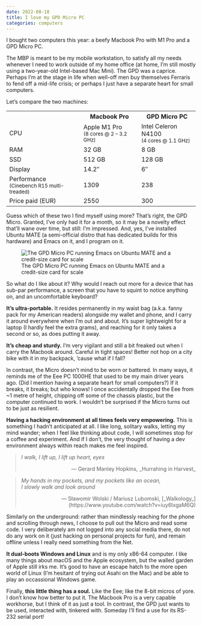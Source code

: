 ```yaml
---
date: 2022-08-18
title: I love my GPD Micro PC
categories: computers
---
```


I bought two computers this year: a beefy Macbook Pro with M1 Pro and a GPD Micro PC.

The MBP is meant to be my mobile workstation, to satisfy all my needs whenever I need to work outside of my home office (at home, I’m still mostly using a two-year-old Intel-based Mac Mini). The GPD was a caprice. Perhaps I’m at the stage in life when well-off men buy themselves Ferraris to fend off a mid-life crisis; or perhaps I just have a separate heart for small computers.

Let’s compare the two machines:

<table class="center">
<tr class="header"><th></th><th>Macbook Pro</th><th>GPD Micro PC</th></tr>
<tr><td>CPU</td><td>Apple M1 Pro<br><small>(8 cores @ 2 – 3.2 GHz)</small></td><td>Intel Celeron N4100<br><small>(4 cores @ 1.1 GHz)</small></td></tr>
<tr><td>RAM</td><td>32 GB</td><td>8 GB</td></tr>
<tr><td>SSD</td><td>512 GB</td><td>128 GB</td></tr>
<tr><td>Display</td><td>14.2″</td><td>6″</td></tr>
<tr><td>Performance<br><small>(Cinebench R15 multi-treaded)</small></td><td>1309</td><td>238</td></tr>
<tr><td>Price paid (EUR)</td><td>2550</td><td>300</td></tr>
</table>

Guess which of these two I find myself using more? That’s right, the GPD Micro. Granted, I’ve only had it for a month, so it may be a novelty effect that’ll wane over time, but still: I’m impressed. And, yes, I’ve installed Ubuntu MATE (a semi-official distro that has dedicated builds for this hardware) and Emacs on it, and I program on it.

<figure><img src="/img/blog/karypel.jpg" alt="The GPD Micro PC running Emacs on Ubuntu MATE and a credit-size card for scale"><figcaption>The GPD Micro PC running Emacs on Ubuntu MATE and a credit-size card for scale</figcaption></figure>

So what do I like about it? Why would I reach out more for a device that has sub-par performance, a screen that you have to squint to notice anything on, and an uncomfortable keyboard?

**It’s ultra-portable.** It resides permanently in my waist bag (a.k.a. fanny pack for my American readers) alongside my wallet and phone, and I carry it around everywhere when I’m out and about. It’s super lightweight for a laptop (I hardly feel the extra grams), and reaching for it only takes a second or so, as does putting it away.

**It’s cheap and sturdy.** I’m very vigilant and still a bit freaked out when I carry the Macbook around. Careful in tight spaces! Better not hop on a city bike with it in my backpack, ’cause what if I fall?

In contrast, the Micro doesn’t mind to be worn or battered. In many ways, it reminds me of the Eee PC 1000HE that used to be my main driver years ago. (Did I mention having a separate heart for small computers?) If it breaks, it breaks; but who knows! I once accidentally dropped the Eee from ~1 metre of height, chipping off some of the chassis plastic, but the computer continued to work. I wouldn’t be surprised if the Micro turns out to be just as resilient.

**Having a hacking environment at all times feels very empowering.** This is something I hadn’t anticipated at all. I like long, solitary walks, letting my mind wander; when I feel like thinking about code, I will sometimes stop for a coffee and experiment. And if I don’t, the very thought of having a dev environment always within reach makes me feel inspired.

> _I walk, I lift up, I lift up heart, eyes_<br>
> <p style="text-align: right;">— Gerard Manley Hopkins, _Hurrahing in Harvest_</p>

> _My hands in my pockets, and my pockets like an ocean,_<br>
> _I slowly walk and look around_<br>
> <p style="text-align: right;">— Sławomir Wolski / Mariusz Lubomski, [_Walkology_](https://www.youtube.com/watch?v=iuy6IxgaM6Q)</p>

Similarly on the underground: rather than mindlessly reaching for the phone and scrolling through news, I choose to pull out the Micro and read some code. I very deliberately am not logged into any social media there, do not do any work on it (just hacking on personal projects for fun), and remain offline unless I really need something from the Net.

**It dual-boots Windows and Linux** and is my only x86-64 computer. I like many things about macOS and the Apple ecosystem, but the walled garden of Apple still irks me. It’s good to have an escape hatch to the more open world of Linux (I’m hesitant of trying out Asahi on the Mac) and be able to play an occassional Windows game.

Finally, **this little thing has a soul.** Like the Eee; like the 8-bit micros of yore. I don’t know how better to put it. The Macbook Pro is a very capable workhorse, but I think of it as just a tool. In contrast, the GPD just wants to be used, interacted with, tinkered with. Someday I’ll find a use for its RS-232 serial port!

